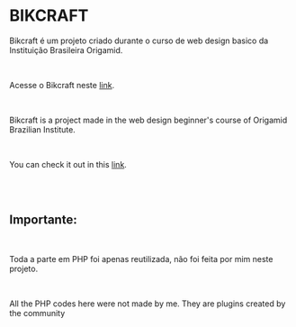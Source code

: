 <h1>BIKCRAFT</h1>

<p>Bikcraft é um projeto criado durante o curso de web design basico da Instituição Brasileira Origamid.</p>
<br>
<p>Acesse o Bikcraft neste <a href="https://89anderson.github.io/Bikcraft/web/index.html">link</a>.</p>
<br>
<p>Bikcraft is a project made in the web design beginner's course of Origamid Brazilian Institute.</p>
<br>
<p>You can check it out in this <a href="https://89anderson.github.io/Bikcraft/web/index.html">link</a>.</p>
<br>
<br>
<h2>Importante:</h2>
<br>
<p>Toda a parte em PHP foi apenas reutilizada, não foi feita por mim neste projeto.</p>
<br>
<p color="yellow">All the PHP codes here were not made by me. They are plugins created by the community<p>

